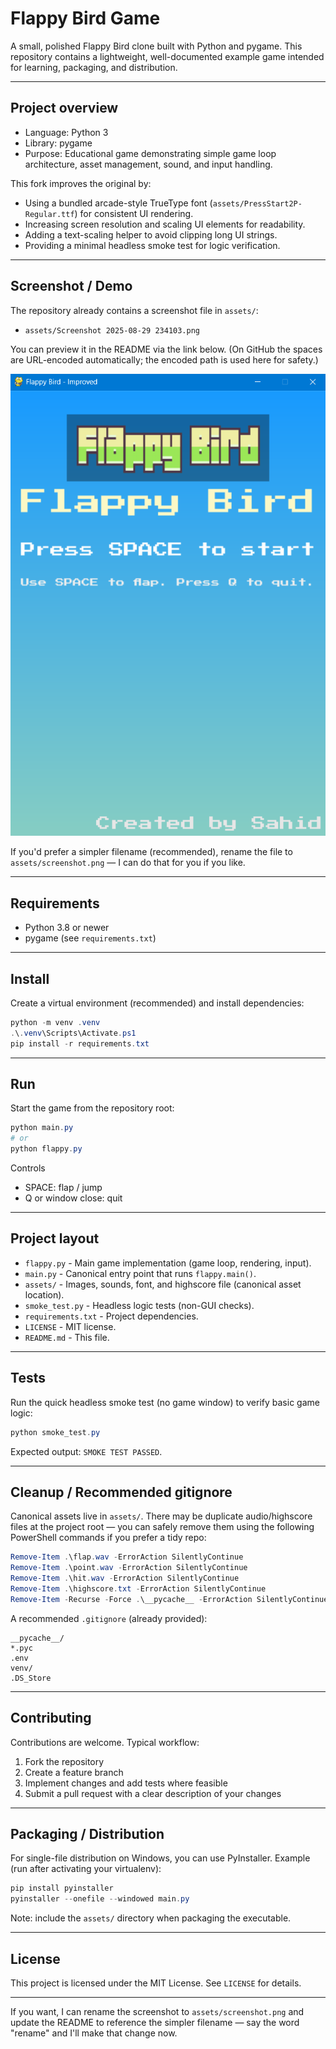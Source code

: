 # Flappy Bird Game

A small, polished Flappy Bird clone built with Python and pygame.
This repository contains a lightweight, well-documented example game intended for learning, packaging, and distribution.

---

## Project overview

- Language: Python 3
- Library: pygame
- Purpose: Educational game demonstrating simple game loop architecture, asset management, sound, and input handling.

This fork improves the original by:

- Using a bundled arcade-style TrueType font (`assets/PressStart2P-Regular.ttf`) for consistent UI rendering.
- Increasing screen resolution and scaling UI elements for readability.
- Adding a text-scaling helper to avoid clipping long UI strings.
- Providing a minimal headless smoke test for logic verification.

---

## Screenshot / Demo

The repository already contains a screenshot file in `assets/`:

- `assets/Screenshot 2025-08-29 234103.png`

You can preview it in the README via the link below. (On GitHub the spaces are URL-encoded automatically; the encoded path is used here for safety.)

![Gameplay screenshot](assets/Screenshot%202025-08-29%20234103.png)

If you'd prefer a simpler filename (recommended), rename the file to `assets/screenshot.png` — I can do that for you if you like.

---

## Requirements

- Python 3.8 or newer
- pygame (see `requirements.txt`)

---

## Install

Create a virtual environment (recommended) and install dependencies:

```powershell
python -m venv .venv
.\.venv\Scripts\Activate.ps1
pip install -r requirements.txt
```

---

## Run

Start the game from the repository root:

```powershell
python main.py
# or
python flappy.py
```

Controls

- SPACE: flap / jump
- Q or window close: quit

---

## Project layout

- `flappy.py` - Main game implementation (game loop, rendering, input).
- `main.py` - Canonical entry point that runs `flappy.main()`.
- `assets/` - Images, sounds, font, and highscore file (canonical asset location).
- `smoke_test.py` - Headless logic tests (non-GUI checks).
- `requirements.txt` - Project dependencies.
- `LICENSE` - MIT license.
- `README.md` - This file.

---

## Tests

Run the quick headless smoke test (no game window) to verify basic game logic:

```powershell
python smoke_test.py
```

Expected output: `SMOKE TEST PASSED`.

---

## Cleanup / Recommended gitignore

Canonical assets live in `assets/`. There may be duplicate audio/highscore files at the project root — you can safely remove them using the following PowerShell commands if you prefer a tidy repo:

```powershell
Remove-Item .\flap.wav -ErrorAction SilentlyContinue
Remove-Item .\point.wav -ErrorAction SilentlyContinue
Remove-Item .\hit.wav -ErrorAction SilentlyContinue
Remove-Item .\highscore.txt -ErrorAction SilentlyContinue
Remove-Item -Recurse -Force .\__pycache__ -ErrorAction SilentlyContinue
```

A recommended `.gitignore` (already provided):

```
__pycache__/
*.pyc
.env
venv/
.DS_Store
```

---

## Contributing

Contributions are welcome. Typical workflow:

1. Fork the repository
2. Create a feature branch
3. Implement changes and add tests where feasible
4. Submit a pull request with a clear description of your changes

---

## Packaging / Distribution

For single-file distribution on Windows, you can use PyInstaller. Example (run after activating your virtualenv):

```powershell
pip install pyinstaller
pyinstaller --onefile --windowed main.py
```

Note: include the `assets/` directory when packaging the executable.

---

## License

This project is licensed under the MIT License. See `LICENSE` for details.

---

If you want, I can rename the screenshot to `assets/screenshot.png` and update the README to reference the simpler filename — say the word "rename" and I'll make that change now.
